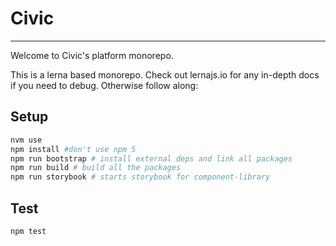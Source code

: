 # Civic
---

Welcome to Civic's platform monorepo.

This is a lerna based monorepo. Check out lernajs.io for any in-depth docs if you need to debug. Otherwise follow along:

## Setup

```bash
nvm use
npm install #don't use npm 5
npm run bootstrap # install external deps and link all packages
npm run build # build all the packages
npm run storybook # starts storybook for component-library
```

## Test

```bash
npm test
```
